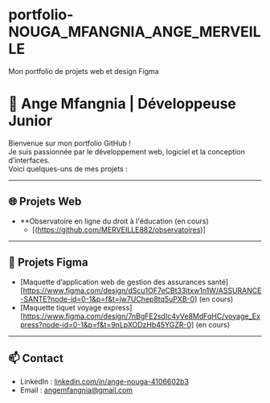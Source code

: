 # portfolio-NOUGA_MFANGNIA_ANGE_MERVEILLE
Mon portfolio de projets web et design Figma

# 👋 Ange Mfangnia | Développeuse Junior

Bienvenue sur mon portfolio GitHub !  
Je suis passionnée par le développement web, logiciel et la conception d’interfaces.  
Voici quelques-uns de mes projets :

---

## 🌐 Projets Web
- **Observatoire en ligne du droit à l'éducation (en cours)
  - [(https://github.com/MERVEILLE882/observatoires)]

---

## 🎨 Projets Figma
- [Maquette d’application web de gestion des assurances santé][https://www.figma.com/design/dScu1OF7eCBt33itxw1n1W/ASSURANCE-SANTE?node-id=0-1&p=f&t=jw7UChep8tq5uPXB-0]     (en cours)
- [Maquette tiquet voyage express][https://www.figma.com/design/7nBgFE2sdIc4yVe8MdFqHC/voyage_Express?node-id=0-1&p=f&t=9nLpXODzHb45YGZR-0]    (en cours)

---

## 📫 Contact
- LinkedIn : [linkedin.com/in/ange-nouga-4106602b3](https://www.linkedin.com/in/ange-nouga-4106602b3)  
- Email : angemfangnia@gmail.com


